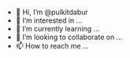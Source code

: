 - 👋 Hi, I’m @pulkitdabur
- 👀 I’m interested in ...
- 🌱 I’m currently learning ...
- 💞️ I’m looking to collaborate on ...
- 📫 How to reach me ...

<!---
pulkitdabur/pulkitdabur is a ✨ special ✨ repository because its `README.md` (this file) appears on your GitHub profile.
You can click the Preview link to take a look at your changes.
--->
